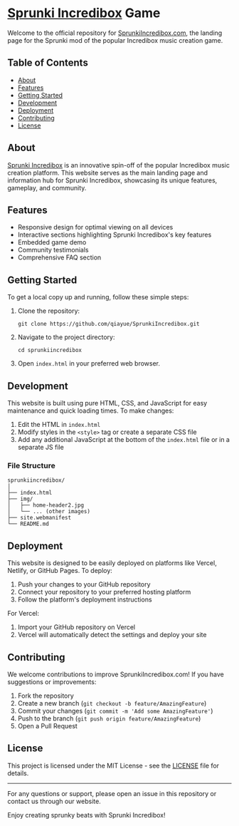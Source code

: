 # [Sprunki Incredibox](https://sprunkiincredibox.com/) Game

Welcome to the official repository for [SprunkiIncredibox.com](https://sprunkiincredibox.com/), the landing page for the Sprunki mod of the popular Incredibox music creation game.

## Table of Contents

- [About](#about)
- [Features](#features)
- [Getting Started](#getting-started)
- [Development](#development)
- [Deployment](#deployment)
- [Contributing](#contributing)
- [License](#license)

## About

[Sprunki Incredibox](https://sprunkiincredibox.com/) is an innovative spin-off of the popular Incredibox music creation platform. This website serves as the main landing page and information hub for Sprunki Incredibox, showcasing its unique features, gameplay, and community.

## Features

- Responsive design for optimal viewing on all devices
- Interactive sections highlighting Sprunki Incredibox's key features
- Embedded game demo
- Community testimonials
- Comprehensive FAQ section

## Getting Started

To get a local copy up and running, follow these simple steps:

1. Clone the repository:
   ```
   git clone https://github.com/qiayue/SprunkiIncredibox.git
   ```
2. Navigate to the project directory:
   ```
   cd sprunkiincredibox
   ```
3. Open `index.html` in your preferred web browser.

## Development

This website is built using pure HTML, CSS, and JavaScript for easy maintenance and quick loading times. To make changes:

1. Edit the HTML in `index.html`
2. Modify styles in the `<style>` tag or create a separate CSS file
3. Add any additional JavaScript at the bottom of the `index.html` file or in a separate JS file

### File Structure

```
sprunkiincredibox/
│
├── index.html
├── img/
│   ├── home-header2.jpg
│   └── ... (other images)
├── site.webmanifest
└── README.md
```

## Deployment

This website is designed to be easily deployed on platforms like Vercel, Netlify, or GitHub Pages. To deploy:

1. Push your changes to your GitHub repository
2. Connect your repository to your preferred hosting platform
3. Follow the platform's deployment instructions

For Vercel:
1. Import your GitHub repository on Vercel
2. Vercel will automatically detect the settings and deploy your site

## Contributing

We welcome contributions to improve SprunkiIncredibox.com! If you have suggestions or improvements:

1. Fork the repository
2. Create a new branch (`git checkout -b feature/AmazingFeature`)
3. Commit your changes (`git commit -m 'Add some AmazingFeature'`)
4. Push to the branch (`git push origin feature/AmazingFeature`)
5. Open a Pull Request

## License

This project is licensed under the MIT License - see the [LICENSE](LICENSE) file for details.

---

For any questions or support, please open an issue in this repository or contact us through our website.

Enjoy creating sprunky beats with Sprunki Incredibox!